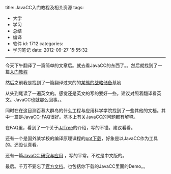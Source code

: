 title: JavaCC入门教程及相关资源
tags:
  - 大学
  - 学习
  - 总结
  - 编译
  - 软件
id: 1712
categories:
  - 学习笔记
date: 2012-09-27 15:55:32
---

今天下午翻译了一篇简单的文章后。就去看JavaCC的东西了。。然后就找到了一篇[入门教程](http://www.engr.mun.ca/~theo/JavaCC-Tutorial/javacc-tutorial.pdf)

然后之前我是找到了一篇翻译过来的的[某熊的战略储备基地](https://sites.google.com/site/beariceshome/the-javacc-tutorial)

从头到尾读了一遍英文的。感觉还是英文的写的要好一些。建议对照着翻译看英文。JavaCC也就那么回事。。

同时在在这目测百慕大群岛的什么工程与应用科学学院找到了一些其他的文档。其中一篇是[JavaCC-FAQ](http://www.engr.mun.ca/~theo/JavaCC-FAQ/javacc-screen-faq.pdf)很好。基本上有关JavaCC的问题都有解释。

在FAQ里，看到了一个关于[JJTree](http://www.j-paine.org/jjtree.html)的介绍，写的不错。建议看看。

还有一个是国外某学校的编译原理课程的[ppt下载](http://scg.unibe.ch/download/lectures/cc/)，好象是以JavaCC作为工具的。还没认真看。

还有一篇[JavaCC 研究与应用](http://www.cnblogs.com/Gavin_Liu/archive/2009/03/07/1405029.html)    ，写的平常。不过是中文版的。

最后。千万不要忘了[官方文档](http://javacc.java.net/doc/)。也包括你下载的JavaCC里面的Demo。。